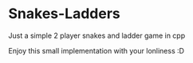 # Snakes-Ladders
Just a simple 2 player snakes and ladder game in cpp

Enjoy this small implementation with your lonliness :D 
